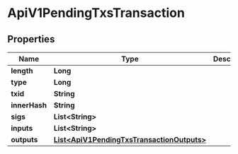 

# ApiV1PendingTxsTransaction

## Properties

Name | Type | Description | Notes
------------ | ------------- | ------------- | -------------
**length** | **Long** |  |  [optional]
**type** | **Long** |  |  [optional]
**txid** | **String** |  |  [optional]
**innerHash** | **String** |  |  [optional]
**sigs** | **List&lt;String&gt;** |  |  [optional]
**inputs** | **List&lt;String&gt;** |  |  [optional]
**outputs** | [**List&lt;ApiV1PendingTxsTransactionOutputs&gt;**](ApiV1PendingTxsTransactionOutputs.md) |  |  [optional]



